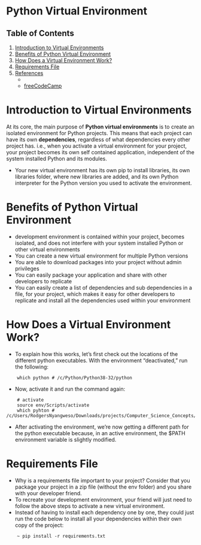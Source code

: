 # Python Virtual Environment

## Table of Contents
1. [Introduction to Virtual Environments](#Introduction-to-Virtual-Environments)
2. [Benefits of Python Virtual Environment](#Benefits-of-Python-Virtual-Environment)
3. [How Does a Virtual Environment Work?](#How-Does-a-Virtual-Environment-Work?)
4. [Requirements File](#Requirements-File)
5. [References](#References)
    - [](https://realpython.com/python-virtual-environments-a-primer/)
    - [freeCodeCamp](https://www.freecodecamp.org/news/how-to-setup-virtual-environments-in-python/)

# Introduction to Virtual Environments
At its core, the main purpose of __Python virtual environments__ is to create an isolated environment for Python projects. This means that each project can have its own __dependencies__, regardless of what dependencies every other project has. i.e., when you activate a virtual environment for your project, your project becomes its own self contained application, independent of the system installed Python and its modules.

* Your new virtual environment has its own pip to install libraries, its own libraries folder, where new libraries are added, and its own Python interpreter for the Python version you used to activate the environment.

# Benefits of Python Virtual Environment
* development environment is contained within your project, becomes isolated, and does not interfere with your system installed Python or other virtual environments
* You can create a new virtual environment for multiple Python versions
* You are able to download packages into your project without admin privileges
* You can easily package your application and share with other developers to replicate
* You can easily create a list of dependencies and sub dependencies in a file, for your project, which makes it easy for other developers to replicate and install all the dependencies used within your environment
# How Does a Virtual Environment Work?
* To explain how this works, let’s first check out the locations of the different python executables. With the environment “deactivated,” run the following:
```shell
    which python # /c/Python/Python38-32/python
```

* Now, activate it and run the command again:
```shell
    # activate 
    source env/Scripts/activate
    which pyhton # /c/Users/RodgersNyangweso/Downloads/projects/Computer_Science_Concepts/Virtual_Environments/python_virtual_environments/\Users\RodgersNyangweso\Downloads\projects\Computer_Science_Concepts\Virtual_Environments\python_virtual_environments\env/Scripts/python
```
* After activating the environment, we’re now getting a different path for the python executable because, in an active environment, the $PATH environment variable is slightly modified.

# Requirements File
* Why is a requirements file important to your project? Consider that you package your project in a zip file (without the env folder) and you share with your developer friend.
* To recreate your development environment, your friend will just need to follow the above steps to activate a new virtual environment.
* Instead of having to install each dependency one by one, they could just run the code below to install all your dependencies within their own copy of the project:
```shell
    ~ pip install -r requirements.txt
```